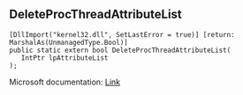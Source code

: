 ## DeleteProcThreadAttributeList

```
[DllImport("kernel32.dll", SetLastError = true)] [return: MarshalAs(UnmanagedType.Bool)]
public static extern bool DeleteProcThreadAttributeList(
   IntPtr lpAttributeList
);
```

Microsoft documentation: [Link](https://docs.microsoft.com/en-us/windows/win32/api/processthreadsapi/nf-processthreadsapi-deleteprocthreadattributelist)

